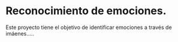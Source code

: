 # Reconocimiento de emociones.

Este proyecto tiene el objetivo de identificar emociones a través de imáenes.....
